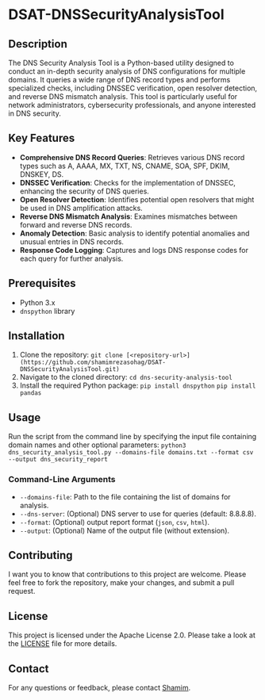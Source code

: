 # DSAT-DNSSecurityAnalysisTool

## Description
The DNS Security Analysis Tool is a Python-based utility designed to conduct an in-depth security analysis of DNS configurations for multiple domains. It queries a wide range of DNS record types and performs specialized checks, including DNSSEC verification, open resolver detection, and reverse DNS mismatch analysis. This tool is particularly useful for network administrators, cybersecurity professionals, and anyone interested in DNS security.

## Key Features
- **Comprehensive DNS Record Queries**: Retrieves various DNS record types such as A, AAAA, MX, TXT, NS, CNAME, SOA, SPF, DKIM, DNSKEY, DS.
- **DNSSEC Verification**: Checks for the implementation of DNSSEC, enhancing the security of DNS queries.
- **Open Resolver Detection**: Identifies potential open resolvers that might be used in DNS amplification attacks.
- **Reverse DNS Mismatch Analysis**: Examines mismatches between forward and reverse DNS records.
- **Anomaly Detection**: Basic analysis to identify potential anomalies and unusual entries in DNS records.
- **Response Code Logging**: Captures and logs DNS response codes for each query for further analysis.

## Prerequisites
- Python 3.x
- `dnspython` library

## Installation
1. Clone the repository:
```git clone [<repository-url>](https://github.com/shamimrezasohag/DSAT-DNSSecurityAnalysisTool.git)```
2. Navigate to the cloned directory:
```cd dns-security-analysis-tool```
3. Install the required Python package:
```pip install dnspython```
```pip install pandas```

## Usage
Run the script from the command line by specifying the input file containing domain names and other optional parameters:
```python3 dns_security_analysis_tool.py --domains-file domains.txt --format csv --output dns_security_report```

### Command-Line Arguments
- `--domains-file`: Path to the file containing the list of domains for analysis.
- `--dns-server`: (Optional) DNS server to use for queries (default: 8.8.8.8).
- `--format`: (Optional) output report format (`json`, `csv`, `html`).
- `--output`: (Optional) Name of the output file (without extension).

## Contributing
I want you to know that contributions to this project are welcome. Please feel free to fork the repository, make your changes, and submit a pull request.

## License
This project is licensed under the Apache License 2.0. Please take a look at the [LICENSE](LICENSE) file for more details.

## Contact
For any questions or feedback, please contact [Shamim](mailto:shamimreza@sohag.shamim@gmail.com).


